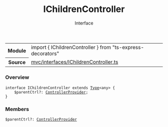 <header class="symbol-info-header">    <h1 id="ichildrencontroller">IChildrenController</h1>    <label class="symbol-info-type-label interface">Interface</label>      </header>
<section class="symbol-info">      <table class="is-full-width">        <tbody>        <tr>          <th>Module</th>          <td>            <div class="lang-typescript">                <span class="token keyword">import</span> { IChildrenController }                 <span class="token keyword">from</span>                 <span class="token string">"ts-express-decorators"</span>                            </div>          </td>        </tr>        <tr>          <th>Source</th>          <td>            <a href="https://romakita.github.io/ts-express-decorators/#//blob/v2.3.1/src/mvc/interfaces/IChildrenController.ts#L0-L0">                mvc/interfaces/IChildrenController.ts            </a>        </td>        </tr>                </tbody>      </table>    </section>

### Overview

<pre><code class="typescript-lang"><span class="token keyword">interface</span> IChildrenController <span class="token keyword">extends</span> <a href="#api/common/core/type"><span class="token">Type</span></a><<span class="token keyword">any</span>> <span class="token punctuation">{</span>
    $parentCtrl?<span class="token punctuation">:</span> <a href="#api/common/mvc/controllerprovider"><span class="token">ControllerProvider</span></a><span class="token punctuation">;</span>
<span class="token punctuation">}</span></code></pre>

### Members

<div class="method-overview"><pre><code class="typescript-lang">$parentCtrl?<span class="token punctuation">:</span> <a href="#api/common/mvc/controllerprovider"><span class="token">ControllerProvider</span></a></code></pre></div>
